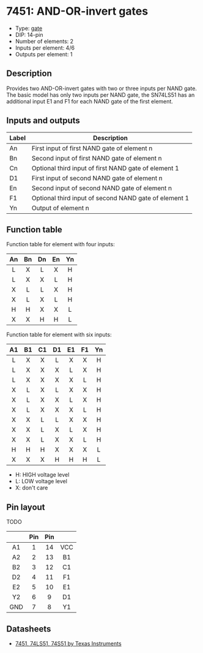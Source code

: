# 7451: AND-OR-invert gates

- Type: [gate](gates.md)
- DIP: 14-pin
- Number of elements: 2
- Inputs per element: 4/6
- Outputs per element: 1

## Description

Provides two AND-OR-invert gates with two or three inputs per NAND gate. The basic model has
only two inputs per NAND gate, the SN74LS51 has an additional input E1 and F1 for each NAND gate
of the first element.

## Inputs and outputs

| Label | Description                                           |
| ----- | ----------------------------------------------------- |
| An    | First input of first NAND gate of element n           |
| Bn    | Second input of first NAND gate of element n          |
| Cn    | Optional third input of first NAND gate of element 1  |
| D1    | First input of second NAND gate of element n          |
| En    | Second input of second NAND gate of element n         |
| F1    | Optional third input of second NAND gate of element 1 |
| Yn    | Output of element n                                   |

## Function table

Function table for element with four inputs:

| An  | Bn  | Dn  | En  | Yn  |
|:---:|:---:|:---:|:---:|:---:|
| L   | X   | L   | X   | H   |
| L   | X   | X   | L   | H   |
| X   | L   | L   | X   | H   |
| X   | L   | X   | L   | H   |
| H   | H   | X   | X   | L   |
| X   | X   | H   | H   | L   |

Function table for element with six inputs:

| A1  | B1  | C1  | D1  | E1  | F1  | Yn  |
|:---:|:---:|:---:|:---:|:---:|:---:|:---:|
| L   | X   | X   | L   | X   | X   | H   |
| L   | X   | X   | X   | L   | X   | H   |
| L   | X   | X   | X   | X   | L   | H   |
| X   | L   | X   | L   | X   | X   | H   |
| X   | L   | X   | X   | L   | X   | H   |
| X   | L   | X   | X   | X   | L   | H   |
| X   | X   | L   | L   | X   | X   | H   |
| X   | X   | L   | X   | L   | X   | H   |
| X   | X   | L   | X   | X   | L   | H   |
| H   | H   | H   | X   | X   | X   | L   |
| X   | X   | X   | H   | H   | H   | L   |

- H: HIGH voltage level
- L: LOW voltage level
- X: don't care

## Pin layout

TODO

|     | Pin | Pin |     |
|:---:|:---:|:---:|:---:|
| A1  |   1 |  14 | VCC |
| A2  |   2 |  13 | B1  |
| B2  |   3 |  12 | C1  |
| D2  |   4 |  11 | F1  |
| E2  |   5 |  10 | E1  |
| Y2  |   6 |   9 | D1  |
| GND |   7 |   8 | Y1  |

## Datasheets

- [7451, 74LS51, 74S51 by Texas Instruments](http://www.bucek.name/pdf/74ls51.pdf)
